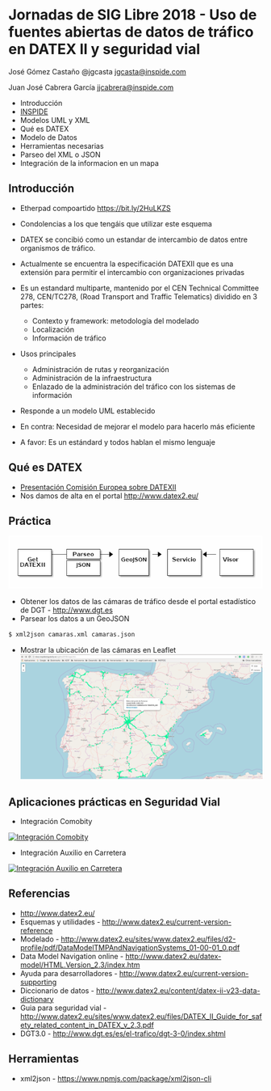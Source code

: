 # Jornadas de SIG Libre 2018 - Uso de fuentes abiertas de datos de tráfico en DATEX II y seguridad vial

José Gómez Castaño
@jgcasta
jgcasta@inspide.com

Juan José Cabrera García
jjcabrera@inspide.com

* Introducción
* [INSPIDE](http://www.inspide.com/)
* Modelos UML y XML
* Qué es DATEX
* Modelo de Datos
* Herramientas necesarias
* Parseo del XML o JSON
* Integración de la informacion en un mapa

## Introducción

* Etherpad compoartido https://bit.ly/2HuLKZS

* Condolencias a los que tengáis que utilizar este esquema
* DATEX se concibió como un estandar de intercambio de datos entre organismos de tráfico.
* Actualmente se encuentra la especificación DATEXII que es una extensión para permitir el intercambio con organizaciones privadas
* Es un estandard multiparte, mantenido por el  CEN Technical Committee 278, CEN/TC278, (Road Transport and Traffic Telematics) dividido en 3 partes:
    - Contexto y framework: metodología del modelado
    - Localización
    - Información de tráfico
* Usos principales
    - Administración de rutas y reorganización 
    - Administración de la infraestructura
    - Enlazado de la administración del tráfico con los sistemas de información
* Responde a un modelo UML establecido
* En contra: Necesidad de mejorar el modelo para hacerlo más eficiente
* A favor: Es un estándard y todos hablan el mismo lenguaje

## Qué es DATEX
* [Presentación Comisión Europea sobre DATEXII](http://akce.fd.cvut.cz/sites/default/files/datex2/presentations/D2_01b_02_Jorg_Freundenstein_Tour_through_DATEX_Model.pdf)
* Nos damos de alta en el portal http://www.datex2.eu/

## Práctica
![Dioagrama](taller.png)

* Obtener los datos de las cámaras de tráfico desde el portal estadístico de DGT - http://www.dgt.es
* Parsear los datos a un GeoJSON

```txt
$ xml2json camaras.xml camaras.json

```

* Mostrar la ubicación de las cámaras en Leaflet
![Camaras](mapa.png)

## Aplicaciones prácticas en Seguridad Vial
* Integración Comobity

[![Integración Comobity](http://img.youtube.com/vi/AOkOKtZNoHo/0.jpg)](https://www.youtube.com/watch?v=AOkOKtZNoHo "Comobity")

* Integración Auxilio en Carretera

[![Integración Auxilio en Carretera](http://img.youtube.com/vi/O_t6WM5TA8s/0.jpg)](https://www.youtube.com/watch?v=O_t6WM5TA8s "Integración Auxilio en Carretera")

## Referencias
* http://www.datex2.eu/
* Esquemas y utilidades - http://www.datex2.eu/current-version-reference
* Modelado - http://www.datex2.eu/sites/www.datex2.eu/files/d2-profile/pdf/DataModelTMPAndNavigationSystems_01-00-01_0.pdf
* Data Model Navigation online - http://www.datex2.eu/datex-model/HTML.Version_2.3/index.htm
* Ayuda para desarrolladores - http://www.datex2.eu/current-version-supporting
* Diccionario de datos - http://www.datex2.eu/content/datex-ii-v23-data-dictionary
* Guia para seguridad vial - http://www.datex2.eu/sites/www.datex2.eu/files/DATEX_II_Guide_for_safety_related_content_in_DATEX_v_2.3.pdf
* DGT3.0 -  http://www.dgt.es/es/el-trafico/dgt-3-0/index.shtml

## Herramientas
* xml2json - https://www.npmjs.com/package/xml2json-cli
